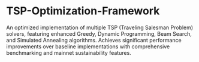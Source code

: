 # TSP-Optimization-Framework
An optimized implementation of multiple TSP (Traveling Salesman Problem) solvers, featuring enhanced Greedy, Dynamic Programming, Beam Search, and Simulated Annealing algorithms. Achieves significant performance improvements over baseline implementations with comprehensive benchmarking and mainnet sustainability features.

